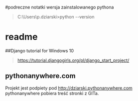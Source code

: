 #podreczne notatki
wersja zainstalowanego pythona
> C:\Users\p.dziarski>python --version

# readme
##Django tutorial for Windows 10 
 > https://tutorial.djangogirls.org/pl/django_start_project/

## pythonanywhere.com
Projekt jest podpiety pod http://dziarski.pythonanywhere.com
pythonanywhere pobiera treść stronki z GITa.
